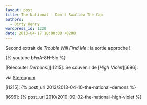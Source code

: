 ```yaml
---
layout: post
title: The National - Don't Swallow The Cap
authors:
  - Dirty Henry
wordpress_id: 1220
date: 2013-04-17 10:00:00 +0200
---
```


Second extrait de *Trouble Will Find Me* : la sortie approche !

{% youtube bFnA-8H-5lo %}

[Réécouter _Demons_.][i1215]. Se souvenir de [_High Violet_][i696].

via
[Stereogum](https://stereogum.com/1318302/the-national-dont-swallow-the-cap/mp3/)

[i1215]: {% post_url 2013/2013-04-10-the-national-demons %}

[i696]: {% post_url 2010/2010-09-02-the-national-high-violet %}
